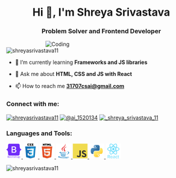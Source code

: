 <h1 align="center">Hi 👋, I'm Shreya Srivastava</h1>
<h3 align="center">Problem Solver and Frontend Developer</h3>

<img align="right" alt="Coding" width="400" src="[![til]68747470733a2f2f6465762d746f2d75706c6f6164732e73332e616d617a6f6e6177732e636f6d2f692f64347476756b6274356d726133376376776b6c6b2e6769663f7261773d74727565.gif](https://github.com/shreyasrivastava11/shreyasrivastava11/blob/main/hi.gif)
">

<p align="left"> <img src="https://komarev.com/ghpvc/?username=shreyasrivastava11&label=Profile%20views&color=0e75b6&style=flat" alt="shreyasrivastava11" /> </p>

- 🌱 I’m currently learning **Frameworks and JS libraries**

- 💬 Ask me about **HTML, CSS and JS with React**

- 📫 How to reach me **31707csai@gmail.com**

<h3 align="left">Connect with me:</h3>
<p align="left">
<a href="https://linkedin.com/in/shreyasrivastava11" target="blank"><img align="center" src="https://raw.githubusercontent.com/rahuldkjain/github-profile-readme-generator/master/src/images/icons/Social/linked-in-alt.svg" alt="shreyasrivastava11" height="30" width="40" /></a>
<a href="https://www.hackerrank.com/@ai_1520134" target="blank"><img align="center" src="https://raw.githubusercontent.com/rahuldkjain/github-profile-readme-generator/master/src/images/icons/Social/hackerrank.svg" alt="@ai_1520134" height="30" width="40" /></a>
<a href="https://www.leetcode.com/_shreya_srivastava_11" target="blank"><img align="center" src="https://raw.githubusercontent.com/rahuldkjain/github-profile-readme-generator/master/src/images/icons/Social/leet-code.svg" alt="_shreya_srivastava_11" height="30" width="40" /></a>
</p>

<h3 align="left">Languages and Tools:</h3>
<p align="left"> <a href="https://getbootstrap.com" target="_blank" rel="noreferrer"> <img src="https://raw.githubusercontent.com/devicons/devicon/master/icons/bootstrap/bootstrap-plain-wordmark.svg" alt="bootstrap" width="40" height="40"/> </a> <a href="https://www.w3schools.com/css/" target="_blank" rel="noreferrer"> <img src="https://raw.githubusercontent.com/devicons/devicon/master/icons/css3/css3-original-wordmark.svg" alt="css3" width="40" height="40"/> </a> <a href="https://www.w3.org/html/" target="_blank" rel="noreferrer"> <img src="https://raw.githubusercontent.com/devicons/devicon/master/icons/html5/html5-original-wordmark.svg" alt="html5" width="40" height="40"/> </a> <a href="https://www.java.com" target="_blank" rel="noreferrer"> <img src="https://raw.githubusercontent.com/devicons/devicon/master/icons/java/java-original.svg" alt="java" width="40" height="40"/> </a> <a href="https://developer.mozilla.org/en-US/docs/Web/JavaScript" target="_blank" rel="noreferrer"> <img src="https://raw.githubusercontent.com/devicons/devicon/master/icons/javascript/javascript-original.svg" alt="javascript" width="40" height="40"/> </a> <a href="https://www.python.org" target="_blank" rel="noreferrer"> <img src="https://raw.githubusercontent.com/devicons/devicon/master/icons/python/python-original.svg" alt="python" width="40" height="40"/> </a> <a href="https://reactjs.org/" target="_blank" rel="noreferrer"> <img src="https://raw.githubusercontent.com/devicons/devicon/master/icons/react/react-original-wordmark.svg" alt="react" width="40" height="40"/> </a> </p>

<p><img align="left" src="https://github-readme-stats.vercel.app/api/top-langs?username=shreyasrivastava11&show_icons=true&locale=en&layout=compact" alt="shreyasrivastava11" /></p>

<!-- <p>&nbsp;<img align="center" src="https://github-readme-stats.vercel.app/api?username=shreyasrivastava11&show_icons=true&locale=en" alt="shreyasrivastava11" /></p> -->
